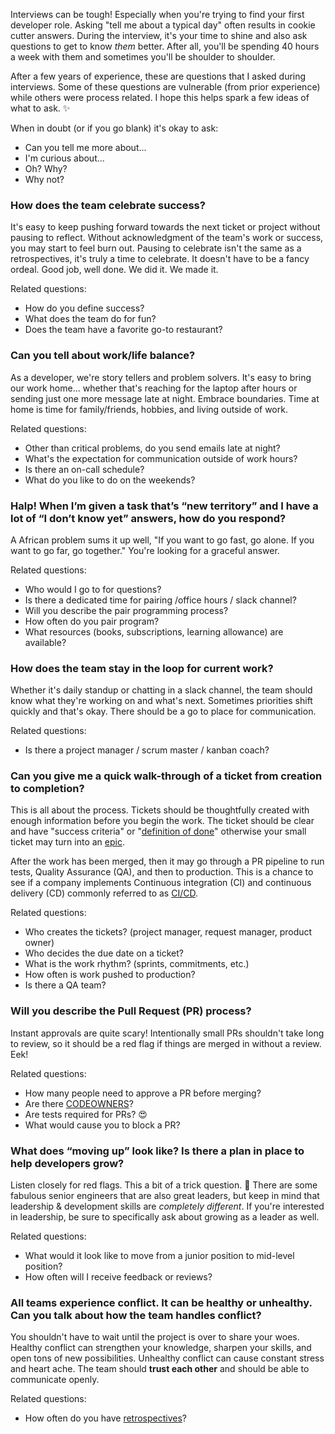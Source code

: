 Interviews can be tough! Especially when you're trying to find your first developer role. Asking "tell me about a typical day" often results in cookie cutter answers. During the interview, it's your time to shine and also ask questions to get to know *them* better. After all, you'll be spending 40 hours a week with them and sometimes you'll be shoulder to shoulder.

After a few years of experience, these are questions that I asked during interviews. Some of these questions are vulnerable (from prior experience) while others were process related. I hope this helps spark a few ideas of what to ask. ✨

When in doubt (or if you go blank) it's okay to ask:
* Can you tell me more about...
* I'm curious about...
* Oh? Why?
* Why not?

### How does the team celebrate success?

It's easy to keep pushing forward towards the next ticket or project without pausing to reflect. Without acknowledgment of the team's work or success, you may start to feel burn out. Pausing to celebrate isn't the same as a retrospectives, it's truly a time to celebrate. It doesn't have to be a fancy ordeal. Good job, well done. We did it. We made it.

Related questions:
* How do you define success?
* What does the team do for fun?
* Does the team have a favorite go-to restaurant?

### Can you tell about work/life balance?

As a developer, we're story tellers and problem solvers. It's easy to bring our work home... whether that's reaching for the laptop after hours or sending just one more message late at night. Embrace boundaries. Time at home is time for family/friends, hobbies, and living outside of work. 

Related questions:
* Other than critical problems, do you send emails late at night?
* What's the expectation for communication outside of work hours?
* Is there an on-call schedule?
* What do you like to do on the weekends?

### Halp! When I’m given a task that’s “new territory” and I have a lot of “I don’t know yet” answers, how do you respond?

A African problem sums it up well, "If you want to go fast, go alone. If you want to go far, go together." You're looking for a graceful answer.

Related questions:
* Who would I go to for questions?
* Is there a dedicated time for pairing /office hours / slack channel?
* Will you describe the pair programming process?
* How often do you pair program?
* What resources (books, subscriptions, learning allowance) are available?

### How does the team stay in the loop for current work?

Whether it's daily standup or chatting in a slack channel, the team should know what they're working on and what's next. Sometimes priorities shift quickly and that's okay. There should be a go to place for communication. 

Related questions:
* Is there a project manager / scrum master / kanban coach?

### Can you give me a quick walk-through of a ticket from creation to completion?

This is all about the process. Tickets should be thoughtfully created with enough information before you begin the work. The ticket should be clear and have "success criteria" or "[definition of done](https://www.agilealliance.org/glossary/definition-of-done/)" otherwise your small ticket may turn into an [epic](https://www.atlassian.com/agile/project-management/epics). 

After the work has been merged, then it may go through a PR pipeline to run tests, Quality Assurance (QA), and then to production. This is a chance to see if a company implements Continuous integration (CI) and continuous delivery (CD) commonly referred to as [CI/CD](https://www.infoworld.com/article/3271126/what-is-cicd-continuous-integration-and-continuous-delivery-explained.html).

Related questions:
* Who creates the tickets? (project manager, request manager, product owner)
* Who decides the due date on a ticket?
* What is the work rhythm? (sprints, commitments, etc.)
* How often is work pushed to production?
* Is there a QA team?

### Will you describe the Pull Request (PR) process?

Instant approvals are quite scary! Intentionally small PRs shouldn't take long to review, so it should be a red flag if things are merged in without a review. Eek!

Related questions:
* How many people need to approve a PR before merging?
* Are there [CODEOWNERS](https://docs.github.com/en/github/creating-cloning-and-archiving-repositories/about-code-owners)?
* Are tests required for PRs? 😍
* What would cause you to block a PR?

### What does “moving up” look like? Is there a plan in place to help developers grow?

Listen closely for red flags. This a bit of a trick question. 😬 There are some fabulous senior engineers that are also great leaders, but keep in mind that leadership & development skills are *completely different*. If you're interested in leadership, be sure to specifically ask about growing as a leader as well. 

Related questions:
* What would it look like to move from a junior position to mid-level position?
* How often will I receive feedback or reviews?

### All teams experience conflict. It can be healthy or unhealthy. Can you talk about how the team handles conflict?

You shouldn't have to wait until the project is over to share your woes. Healthy conflict can strengthen your knowledge, sharpen your skills, and open tons of new possibilities. Unhealthy conflict can cause constant stress and heart ache. The team should **trust each other** and should be able to communicate openly.

Related questions:
* How often do you have [retrospectives](https://www.atlassian.com/agile/scrum/retrospectives)?


